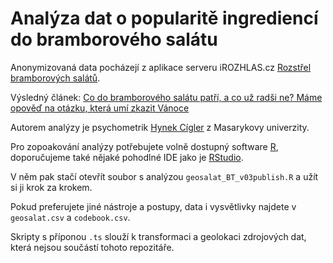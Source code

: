 # Analýza dat o popularitě ingrediencí do bramborového salátu

Anonymizovaná data pocházejí z aplikace serveru iROZHLAS.cz [Rozstřel bramborových salátů](https://data.irozhlas.cz/salat-or-not/).

Výsledný článek: [Co do bramborového salátu patří, a co už radši ne? Máme opověď na otázku, která umí zkazit Vánoce](https://www.irozhlas.cz/node/8894604)

Autorem analýzy je psychometrik [Hynek Cígler](https://github.com/hynekcigler) z Masarykovy univerzity.

Pro zopoakování analýzy potřebujete volně dostupný software [R](https://www.r-project.org/), doporučujeme také nějaké pohodlné IDE jako je [RStudio](https://www.rstudio.com/).

V něm pak stačí otevřít soubor s analýzou `geosalat_BT_v03publish.R` a užít si ji krok za krokem.

Pokud preferujete jiné nástroje a postupy, data i vysvětlivky najdete v `geosalat.csv` a `codebook.csv`.

Skripty s příponou `.ts` slouží k transformaci a geolokaci zdrojových dat, která nejsou součástí tohoto repozitáře.